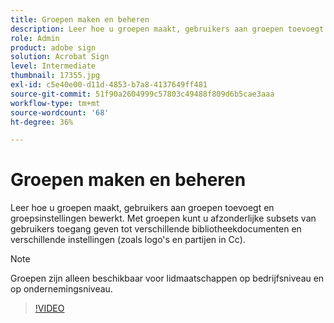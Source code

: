 ```yaml
---
title: Groepen maken en beheren
description: Leer hoe u groepen maakt, gebruikers aan groepen toevoegt en groepsinstellingen bewerkt
role: Admin
product: adobe sign
solution: Acrobat Sign
level: Intermediate
thumbnail: 17355.jpg
exl-id: c5e40e00-d11d-4853-b7a8-4137649ff481
source-git-commit: 51f90a2604999c57803c49488f809d6b5cae3aaa
workflow-type: tm+mt
source-wordcount: '68'
ht-degree: 36%

---
```


# Groepen maken en beheren

Leer hoe u groepen maakt, gebruikers aan groepen toevoegt en groepsinstellingen bewerkt. Met groepen kunt u afzonderlijke subsets van gebruikers toegang geven tot verschillende bibliotheekdocumenten en verschillende instellingen (zoals logo&#39;s en partijen in Cc).

>[!NOTE]
>
>Groepen zijn alleen beschikbaar voor lidmaatschappen op bedrijfsniveau en op ondernemingsniveau.

>[!VIDEO](https://video.tv.adobe.com/v/344682?hidetitle=true)
